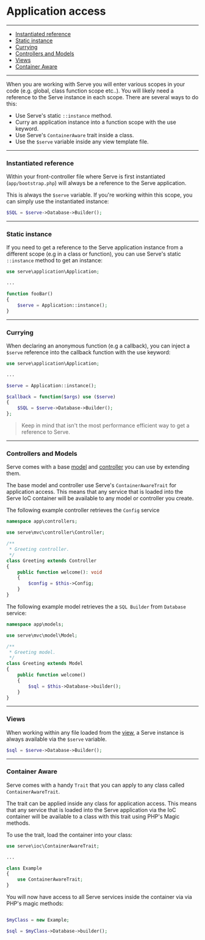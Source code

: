 # Application access

--------------------------------------------------------

* [Instantiated reference](#instantiated-reference)
* [Static instance](#static-instance)
* [Currying](#currying)
* [Controllers and Models](#controllers-and-models)
* [Views](#views)
* [Container Aware](#container-aware)

--------------------------------------------------------

When you are working with Serve you will enter various scopes in your code (e.g. global, class function scope etc..). You will likely need a reference to the Serve instance in each scope. There are several ways to do this:

- Use Serve's static `::instance` method.
- Curry an application instance into a function scope with the use keyword.
- Use Serve's `ContainerAware` trait inside a class.
- Use the `$serve` variable inside any view template file.

--------------------------------------------------------

### Instantiated reference

Within your front-controller file where Serve is first instantiated (`app/bootstrap.php`) will always be a reference to the Serve application.

This is always the `$serve` variable. If you're working within this scope, you can simply use the instantiated instance:

```php
$SQL = $serve->Database->Builder();
```
--------------------------------------------------------

### Static instance

If you need to get a reference to the Serve application instance from a different scope (e.g in a class or function), you can use Serve's static `::instance` method to get an instance:

```php
use serve\application\Application;

...

function fooBar()
{
    $serve = Application::instance();
}
```

--------------------------------------------------------

### Currying

When declaring an anonymous function (e.g a callback), you can inject a `$serve` reference into the callback function with the use keyword:

```php
use serve\application\Application;

...

$serve = Application::instance();

$callback = function($args) use ($serve)
{ 
    $SQL = $serve->Database->Builder();
};
```
> Keep in mind that isn't the most performance efficient way to get a reference to Serve.

--------------------------------------------------------

### Controllers and Models

Serve comes with a base [model](/8.0.0/03_mvc/02_models) and [controller](/8.0.0/03_mvc/01_controllers) you can use by extending them.

The base model and controller use Serve's `ContainerAwareTrait` for application access. This means that any service that is loaded into the Serve IoC container will be available to any model or controller you create.

The following example controller retrieves the `Config` service

```php
namespace app\controllers;

use serve\mvc\controller\Controller;

/**
 * Greeting controller.
 */
class Greeting extends Controller
{
    public function welcome(): void
    {       
        $config = $this->Config;
    }
}

```

The following example model retrieves the a `SQL Builder` from `Database` service:

```php
namespace app\models;

use serve\mvc\model\Model;

/**
 * Greeting model.
 */
class Greeting extends Model
{
    public function welcome()
    {
        $sql = $this->Database->builder();
    }
}

```

--------------------------------------------------------

### Views

When working within any file loaded from the [view](/8.0.0/03_mvc/03_view), a Serve instance is always available via the `$serve` variable.

```php
$sql = $serve->Database->Builder();
```

--------------------------------------------------------

### Container Aware

Serve comes with a handy `Trait` that you can apply to any class called `ContainerAwareTrait`. 

The trait can be applied inside any class for application access. This means that any service that is loaded into the Serve application via the IoC container will be available to a class with this trait using PHP's Magic methods.

To use the trait, load the container into your class:

```php
use serve\ioc\ContainerAwareTrait;

...

class Example
{
    use ContainerAwareTrait;
}

```

You will now have access to all Serve services inside the container via via PHP's magic methods:

```php

$myClass = new Example;

$sql = $myClass->Database->builder();
```
